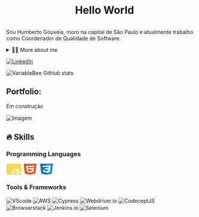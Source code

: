 <!--título-->
<div id="user-content-toc">
  <ul align="center">
    <summary><h1 style="display: inline-block">Hello World</h1></summary>
</div>

<!-- Presentation -->
<p>
  Sou Humberto Gouveia, moro na capital de São Paulo e atualmente trabalho como Coordenador de Qualidade de Software. 
</p>

<!-- Dropdown -->

<details>
  <summary>👨‍💻 More about me</summary>

  - 💬 Tenho 34 anos e sou Graduado em Tecnologia em Sistemas para Internet na Universidade Uninove, apaixonado pela área de qualidade de software.

Com expertise em automação de testes, foco em Agile Testing e implementação de boas práticas. Estou sempre em busca de aprimorar a qualidade e a eficiência dos processos de desenvolvimento.

Ao longo da minha carreira, atuei em diversas áreas, incluindo meios de pagamento, e-commerce, ERP e plataforma de ensino digital. Essa experiência me proporcionou um amplo conhecimento sobre os desafios e requisitos específicos desses setores, permitindo-me desenvolver estratégias de teste eficazes e adaptadas a cada contexto.

Como especialista em Cypress, possuo um profundo conhecimento dessa ferramenta de automação de testes E2E e de API. Utilizo o padrão de projeto Page Object, Cucumber e boas práticas do Clean Code.

Em automação de testes mobile, tenho experiência em ferramentas como Appium, WebdriverIO e CodeceptJS em testes tanto iOS(Iphone) quanto em Android. Em Device Farm uso a plataforma BrowserStack, garantindo a compatibilidade, testes em paralelo, visando a qualidade dos aplicativos em diferentes dispositivos e navegadores.

  - ⚡ Gosto de jogar futebol, tocar violão e guitarra, sair com a esposa, família e amigos. Em dias de chuva, tomar um café quente e jogar X-box. \o/
</details>

<!-- Links -->
[![LinkedIn](https://img.shields.io/badge/LinkedIn-0077B5?style=for-the-badge&logo=linkedin&logoColor=white)](https://www.linkedin.com/in/humberto-gouveia/)

<!-- GithubStats -->
![VariableBee GitHub stats](https://github-readme-stats.vercel.app/api?username=humbertogouveia&show_icons=true&theme=gotham)

<!-- Portfolio -->
## Portfolio:

Em construção

<!-- GIF -->
<p align="left">
  <img align="center" src="https://miro.medium.com/v2/resize:fit:720/format:webp/1*bcWk2I3EL1EWiz0hC7f_LA.gif" alt="Imagem">
</p>

## 🔥 Skills
<!-- Skills: Programming Languages -->
  <div style="flex-basis: 48%;">
    <h3>Programming Languages</h3>
    <img align="center" alt="Js" height="30" width="40" src="https://raw.githubusercontent.com/devicons/devicon/master/icons/javascript/javascript-plain.svg">
    <img align="center" alt="HTML" height="30" width="40" src="https://raw.githubusercontent.com/devicons/devicon/master/icons/html5/html5-original.svg">
    <img align="center" alt="CSS" height="30" width="40" src="https://raw.githubusercontent.com/devicons/devicon/master/icons/css3/css3-original.svg">
  
<!-- Skills: Tools & Frameworks -->
<div style="flex-basis: 48%;">
  <h3>Tools & Frameworks</h3>
  <img align="center" alt="VScode" height="30" width="40" src="https://cdn.jsdelivr.net/gh/devicons/devicon/icons/vscode/vscode-original.svg">
  <img align="center" alt="AWS" height="30" width="40" src="https://asset.brandfetch.io/idkbmH8ed6/idZyvr5luF.jpeg">
  <img align="center" alt="Cypress" height="30" width="40" src="https://asset.brandfetch.io/idIq_kF0rb/idv3zwmSiY.jpeg">
  <img align="center" alt="Webdriver.io" height="30" width="40" src="https://asset.brandfetch.io/idV7ZoyErg/idPvWqIX1T.png">
    <img align="center" alt="CodeceptJS" height="30" width="40" src="https://asset.brandfetch.io/idMe6pMu24/idmUJgqZsr.png">
  <img align="center" alt="Browserstack" height="30" width="40" src="https://asset.brandfetch.io/idgkW_o1rq/id_f4yKLv-.svg">
    <img align="center" alt="Jenkins.io" height="30" width="40" src="https://asset.brandfetch.io/idugaSQYRO/idRzDMld0D.svg">
      <img align="center" alt="Selenium" height="30" width="40" src="https://asset.brandfetch.io/id3uyOwT-S/id8cNSXCgF.svg">


</div>

  
  </div>
